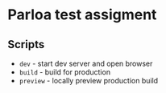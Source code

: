 # Parloa test assigment

## Scripts

- `dev` - start dev server and open browser
- `build` - build for production
- `preview` - locally preview production build
